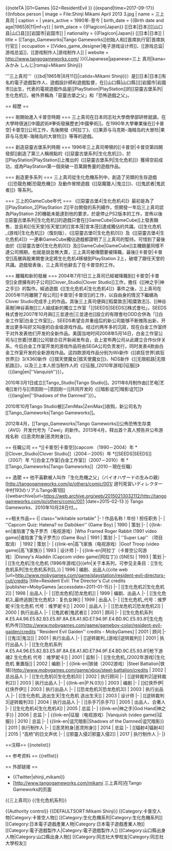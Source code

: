 {{noteTA
|G1=Games
|G2=ResidentEvil
}}
{{expand|time=2017-09-17}}
{{Infobox person
| image        = File:Shinji Mikami April 2013 3.jpg
| name         = 三上 真司
| caption      = 
| years_active = 1990年-至今
| birth_date   = {{Birth date and age|1965|8|11|mf=y}}
| birth_place  = {{Flagicon|Japan}} [[日本|日本]][[山口县|山口县]][[岩国市|岩国市]]
| nationality  = {{Flagicon|Japan}} [[日本|日本]]
| title        = [[Tango_Gameworks|Tango Gameworks]]创始人和[[首席执行官|首席执行官]]
| occupation   = [[Video_game_designer|电子游戏设计师]]、[[游戏总监|游戏总监]]、[[游戏制作人|游戏制作人]]
| website      = http://www.tangogameworks.com/
}}{{Japanese|japanese=三上 真司|kana=みかみ しんじ|romaji=Mikami Shinji}}

'''三上真司'''（{{bd|1965年|8月11日|catidx=Mikami Shinji}}）是[[日本|日本]]有名的電子遊戲製作人、遊戲設計師和遊戲監督，在[[山口縣|山口縣]][[岩國市|岩國市]]出生，代表的電視遊戲作品是[[PlayStation|PlayStation]]的[[惡靈古堡系列|生化危机]]，被外界稱為「惡靈古堡之父」和「恐怖遊戲之父」。

== 經歷 ==

=== 剛開始進入卡普空時期 ===
三上真司在日本同志社大學商學部研修就讀，在大學時很迷[[中國武術#拳術發展歷史|中國拳術]]。在1990年大學畢業後在[[卡普空|卡普空]]公司工作，先後開發《阿拉丁》、《[[果菲与马克斯-海贼岛的大冒险|果菲与马克斯-海贼岛的大冒险]]》等等的遊戲。

=== 創造惡靈古堡系列時期 ===
1996年三上真司帶領的[[卡普空|卡普空第四開發部]]創造了第三人稱視點的《[[惡靈古堡系列|生化危机]]》，於[[PlayStation|PlayStation]]上推出的《[[惡靈古堡系列|生化危机]]》獲得空前成功，成為PlayStation第一個突破一百萬銷售量的遊戲作品。

=== 創造更多系列 ===
三上真司從生化危機系列中，創造了另類的生存遊戲《[[恐龍危機|恐龍危機]]》及動作冒險遊戲《[[惡魔獵人|鬼泣]]》、《[[鬼武者|鬼武者]]》等系列。

=== 三上的GameCube年代 ===
《[[惡靈古堡4|生化危机4]]》最初是為了[[PlayStation_2|PlayStation 2]]平台開發的系列續作，但開發一年后三上真司認為PlayStation 2的機能未能達到他的要求，於是停止PS2版本的工作，宣佈以後[[惡靈古堡系列|生化危机]]的遊戲只會在[[GameCube|GameCube]]上發表銷售，並且和[[任天堂|任天堂]]的[[宮本茂|宮本茂]]達成獨佔的共識。《[[生化危机_(游戏)|生化危机]]》（復刻版）、《[[惡靈古堡0|生化危机0]]》及《[[惡靈古堡4|生化危机4]]》一連串GameCube獨佔遊戲都證明了三上真司的堅持。可惜到了最後由於《[[惡靈古堡0|生化危机0]]》及[[GameCube|GameCube]]主機銷量同樣不達公司預期，也就是說並無大賣，三上真司被傳聞要被降職，最後[[卡普空|卡普空]]高層與股東開會決定將生化危机4移植到PlayStation 2上，破壞了跟任天堂的共識。遊戲發表後，三上真司也辭去了在卡普空的工作。

=== 離職和新的發展 ===
2004年7月1日三上真司已經被降職到[[卡普空|卡普空]]全資擁有的子公司[[Clover_Studio|Clover Studio]]工作，擔任《[[神之手|神之手]]》的製作。經過遊戲《[[生化危机4|生化危机4]]》事件之後，三上真司在2005年11月離開了母公司[[卡普空|卡普空]]的工作，以自由身的情況下繼續為Clover Studio完成手上的作品。其後三上真司便與[[稻葉敦志|稻葉敦志]]、[[神谷英樹|神谷英樹]]三人組成新的獨立工作室「[[SEEDS|SEEDS]]株式會社」，SEEDS株式會社2007年10月與[[三並達也|三並達也]]設立的有限會社ODD合併為「[[白金工作室|白金工作室]]」，SEEDS希望合并重组后的新公司能够不断推陈出新，开发出更多叫好又叫座的白金级游戏作品。经过约两年多的沉寂，现在白金工作室终于对外发表他们开发的全新作品。美国当地时间2008年5月14日，白金工作室公司与[[世嘉|世嘉]]公司联合召开新闻发布会，会上宣布两公司从此建立合作伙伴关系，今后白金工作室开发的游戏作品将由SEGA公司负责发行，同时发表4款由白金工作室开发的全新游戏作品。这四款游戏作品分别为Wii新作《[[疯狂世界|疯狂世界]]》3/X360新作《[[猎天使魔女|猎天使魔女]]》、NDS新作《[[无限航路|无限航路]]》，以及三上本人担当制作人的《[[征服_(2010年游戏)|征服]]》（{{lang|en|''Vanquish''}}）。

2010年3月1日成立[[Tango_Studio|Tango Studio]]。2011年6月制作由[[艺电|艺电]]发行与[[须田刚一|须田刚一]]共同开发的《[[暗影诅咒|暗影诅咒]]》（{{lang|en|''Shadows of the Damned''}}）。

2010年10月Tango Studio被[[ZeniMax|ZeniMax]]收购，新公司名为[[Tango_Gameworks|Tango Gameworks]]。

2012年4月，[[Tango_Gameworks|Tango Gameworks]]公佈恐怖生存类（AVG）开发代号为「Zwei」的新作。2013年4月，释出首个真人预告并公布游戏名称《[[恶灵附身|恶灵附身]]》。

== 任職公司 ==
*[[卡普空|卡普空]]capcom （1990－2004）年
*[[Clover_Studio|Clover Studio]]（2004－2005）年
*[[SEEDS|SEEDS]]（2007）年
*[[白金工作室|白金工作室]]（2007－2010）年
*[[Tango_Gameworks|Tango Gameworks]]（2010－現在任職）

== 逸聞 ==
他不喜歡被人叫作「生化危機之父」（バイオハザードの生みの親）<ref>[http://tangogameworks.com/jp/others/comic/001/ 週刊見習いディレクター中村193のリアルTango第1回] {{webarchive|url=https://web.archive.org/web/20150213032112/http://tangogameworks.com/jp/others/comic/001 |date=2015-02-13 }} Tango Gameworks、2010年10月28日付。</ref>。

==相关作品==
{| class="wikitable sortable"
|-
! 作品名称
! 年份 
! 担任职务
|-
| ''Capcom Quiz: Hatena? no Daibōken'' (Game Boy)
| 1990
| 策划
|-
| {{link-en|谁陷害了兔子罗杰（电视游戏）|Who Framed Roger Rabbit (1991 video game)|谁陷害了兔子罗杰}} (Game Boy)
| 1991
| 策划
|-
| ''Super Lap'' （项目取消）
| 1992 
| 策划
|-
| {{link-en|高飞家族（电视游戏）|Goof Troop (video game)|高飞家族}}
| 1993
| 设计师
|-
| {{link-en|阿拉丁（卡普空公司游戏）|Disney's Aladdin (Capcom video game)|阿拉丁}} (SNES)
| 1993
| 策划
|-
| [[生化危机|生化危机 (1996年游戏)]]{{efn|关于本系列，可参见主条目：[[生化危机系列|生化危机系列]]。}}
| 1996
| 编剧、出品人<ref>{{cite web |url=http://www.mobygames.com/game/playstation/resident-evil-directors-cut/credits |title=Resident Evil: The Director's Cut credits |publisher=MobyGames |accessdate=2011-01-15}}</ref>
|-
| [[生化危机2|生化危机2]]
| 1998 
| 出品人
|-
| [[恐龙危机|恐龙危机]]
| 1999
| 编剧、出品人
|-
| [[生化危机3_最终逃脱|生化危机3：复仇女神]]
| 1999
| 出品人
|-
| [[生化危机_代号：维罗妮卡|生化危机 代号：维罗妮卡]]
| 2000
| 出品人
|-
| [[恐龙危机2|恐龙危机2]]
| 2000 
| 执行出品人
|-
| [[鬼武者|鬼武者]]
| 2001
| 顾问
|-
| [[生化危机系列#.E5.A4.96.E5.82.B3.E5.8F.8A.E8.A1.8D.E7.94.9F.E4.BD.9C.E5.93.81|生化危机外传]]<ref>[http://www.mobygames.com/game/gameboy-color/resident-evil-gaiden/credits ''Resident Evil Gaiden'' credits - MobyGames]</ref>
| 2001
| 顾问
|-
| [[鬼泣|鬼泣]]
| 2001
| 执行出品人
|-
| [[逆转裁判_(游戏)|逆转裁判]]
| 2001
| 执行出品人
|-
| [[生化危机系列#.E5.A4.96.E5.82.B3.E5.8F.8A.E8.A1.8D.E7.94.9F.E4.BD.9C.E5.93.81|枪下游魂2 生化危机 代号：维罗妮卡]]
| 2001
| 监制
|-
| [[生化危机_(2002年游戏)|生化危机 重置版]]
| 2002
| 编剧
|-
| {{link-en|铁骑（2002游戏）|Steel Battalion|铁骑}}<ref>http://www.mobygames.com/game/xbox/steel-battalion/credits</ref>
| 2002
| 总出品人
|-
| [[生化危机0|生化危机0]]
| 2002
| 执行顾问
|-
| [[逆转裁判2|逆转裁判2]]
| 2003
| 执行出品人
|-
| {{link-en|P.N.03}}
| 2003
| 编剧
|-
| [[红侠乔伊|红侠乔伊]]
| 2003
| 执行出品人
|-
| [[恐龙危机3|恐龙危机3]]
| 2003
| 执行出品人
|-
| [[生化危机_逃出生天|生化危机 逃出生天]]
| 2003
| 设计师
|-
| [[逆转裁判3|逆转裁判3]]
| 2004
| 执行出品人
|-
| [[杀手7|杀手7]]
| 2005
| 出品人、合著人
|-
| [[生化危机4|生化危机4]]
| 2005
| 总监
|-
| {{link-en|神之手|God Hand|神之手}}
| 2006
| 总监
|-
| {{link-en|征服（电视游戏）|Vanquish (video game)|征服}}
| 2010
| 总监
|-
| {{link-en|诅咒暗影|Shadows of the Damned|诅咒暗影}}
| 2011
| 执行制作人
|-
| [[恶灵附身|恶灵附身]]
| 2014
| 总监
|-
| [[辐射4|辐射4]]
| 2015
| “高桥”的日文声优 
|-
| [[邪靈入侵2|邪靈入侵2]]
| 2017
| 执行制作人
|-
|}

==注释==
{{notelist}}

== 参考资料 ==
{{reflist}}

== 外部链接 ==
* {{Twitter|shinji_mikami}}
* [http://www.tangogameworks.com/mikami 三上真司]在Tango Gameworks的页面

{{三上真司}}
{{生化危机系列}}

{{Authority control}}
{{DEFAULTSORT:Mikami Shinji}}
[[Category:卡普空人物|Category:卡普空人物]]
[[Category:生化危機系列|Category:生化危機系列]]
[[Category:日本電子遊戲產業人物|Category:日本電子遊戲產業人物]]
[[Category:電子遊戲製作人|Category:電子遊戲製作人]]
[[Category:山口縣出身人物|Category:山口縣出身人物]]
[[Category:同志社大學校友|Category:同志社大學校友]]